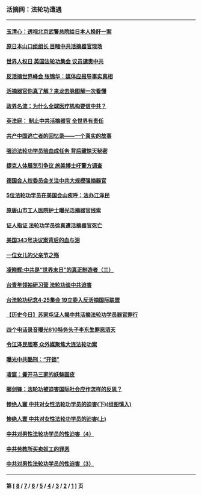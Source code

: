 ### 活摘网：法轮功遭遇
---
#### [玉清心：透视北京武警总院给日本人换肝一案](../../pages/nf5881/n13771978.md?10250430) 
#### [原日本山口组组长 目睹中共活摘器官现场](../../pages/nf5881/n13767360.md?10250430) 
#### [世界人权日 英国法轮功集会 议员谴责中共](../../pages/nf5881/n13431763.md?10250430) 
#### [反活摘世界峰会 张锦华：媒体应报导事实真相](../../pages/nf5881/n13278502.md?10250430) 
#### [活摘器官你真了解？来龙去脉图解一次看懂](../../pages/nf5881/n13013820.md?10250430) 
#### [政界名流：为什么全球医疗机构要信中共？](../../pages/nf5881/n11945479.md?10250430) 
#### [英法庭： 制止中共活摘器官 全世界有责任](../../pages/nf5881/n11330691.md?10250430) 
#### [共产中国逃亡者的回忆录——一个真实的故事](../../pages/nf5881/n10918649.md?10250430) 
#### [强迫法轮功学员验血成任务 背后藏惊天秘密](../../pages/nf5881/n4252384.md?10250430) 
#### [捷克人体展览引争议 旅美博士吁警方调查](../../pages/nf5881/n9429187.md?10250430) 
#### [德国会人权委员会关注中共大规模强摘器官](../../pages/nf5881/n8418950.md?10250430) 
#### [5位法轮功学员在美国会山疾呼：法办江泽民](../../pages/nf5881/n8101519.md?10250430) 
#### [原唐山市工人医院护士曝光活摘器官线索](../../pages/nf5881/n8076384.md?10250430) 
#### [证人指证 法轮功学员徐真遭活摘器官死亡](../../pages/nf5881/n8042467.md?10250430) 
#### [美国343号决议案背后的血与泪](../../pages/nf5881/n8020684.md?10250430) 
#### [一位女儿的父亲节之殇](../../pages/nf5881/n8014122.md?10250430) 
#### [凌晓辉:中共是“世界末日”的真正制造者（三）](../../pages/nf5881/n4210333.md?10250430) 
#### [台青年领袖研习营 法轮功谈中共迫害](../../pages/nf5881/n4141857.md?10250430) 
#### [台法轮功纪念4‧25集会 19立委入反活摘国际联盟](../../pages/nf5881/n4141821.md?10250430) 
#### [【历史今日】苏家屯证人揭中共活摘法轮功学员器官罪行](../../pages/nf5881/n4135912.md?10250430) 
#### [四个电话录音曝光610特务头子李东生罪恶滔天](../../pages/nf5881/n4040060.md?10250430) 
#### [令江泽民胆寒 众外媒聚焦大连法轮功案](../../pages/nf5881/n3932671.md?10250430) 
#### [曝光中共酷刑：“开锁”](../../pages/nf5881/n3889373.md?10250430) 
#### [凌宸：撕开马三家的妖魅画皮](../../pages/nf5881/n3849369.md?10250430) 
#### [郦剑锋：法轮功被迫害国际社会应作怎样的反思？](../../pages/nf5881/n3824560.md?10250430) 
#### [惨绝人寰 中共对女性法轮功学员的迫害(下)(组图慎入)](../../pages/nf5881/n3816285.md?10250430) 
#### [惨绝人寰 中共对女性法轮功学员的迫害(上)](../../pages/nf5881/n3815374.md?10250430) 
#### [中共对男性法轮功学员的性迫害（4）](../../pages/nf5881/n3769144.md?10250430) 
#### [中共劳教所买卖奴工的罪恶](../../pages/nf5881/n3769378.md?10250430) 
#### [中共对男性法轮功学员的性迫害（3）](../../pages/nf5881/n3768231.md?10250430) 

---
#### 第 [ [8](./8.md?10250430) / [7](./7.md?10250430) / [6](./6.md?10250430) / [5](./5.md?10250430) / [4](./4.md?10250430) / [3](./3.md?10250430) / [2](./2.md?10250430) / [1](./1.md?10250430) ] 页
